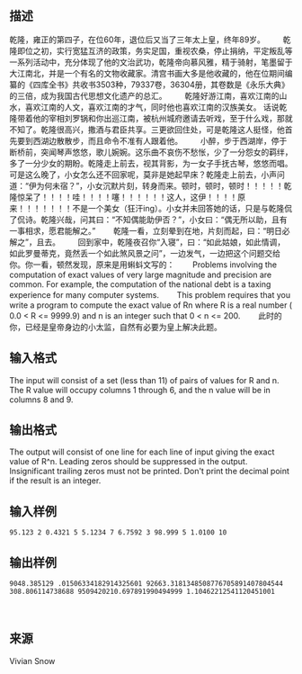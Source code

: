 ## 描述

乾隆，雍正的第四子，在位60年，退位后又当了三年太上皇，终年89岁。 　　乾隆即位之初，实行宽猛互济的政策，务实足国，重视农桑，停止捐纳，平定叛乱等一系列活动中，充分体现了他的文治武功，乾隆帝向慕风雅，精于骑射，笔墨留于大江南北，并是一个有名的文物收藏家。清宫书画大多是他收藏的，他在位期间编纂的《四库全书》共收书3503种，79337卷，36304册，其卷数是《永乐大典》的三倍，成为我国古代思想文化遗产的总汇。 　　乾隆好游江南，喜欢江南的山水，喜欢江南的人文，喜欢江南的才气，同时他也喜欢江南的汉族美女。 话说乾隆带着他的宰相刘罗锅和你出巡江南，被杭州城府邀请去听戏，至于什么戏，那就不知了。乾隆很高兴，撒酒与君臣共享。三更欲回住处，可是乾隆这人挺怪，他首先要到西湖边散散步，而且命令不准有人跟着他。 　　小醉，步于西湖岸，停于断桥前，突闻琴声悠悠，歌儿婉婉。这乐曲不哀伤不愁怅，少了一分怨女的羁绊，多了一分少女的期盼。乾隆走上前去，视其背影，为一女子手抚古琴，悠悠而唱。可是这么晚了，小女怎么还不回家呢，莫非是她起早床？乾隆走上前去，小声问道：“伊为何未宿？”，小女沉默片刻，转身而来。顿时，顿时，顿时！！！！！乾隆惊呆了！！！！哇！！！！噻！！！！！！这人，这伊！！！！原来！！！！！！！不是一个美女（狂汗ing）。小女并未回答她的话，只是与乾隆侃了侃诗。乾隆兴哉，问其曰：“不知偶能助伊否？”，小女曰：“偶无所以助，且有一事相求，愿君能解之。” 　　乾隆一看，立刻晕到在地，片刻而起，曰：“明日必解之”，且去。 　　回到家中，乾隆夜召你“入寝”，曰：“如此姑娘，如此情调，如此罗曼蒂克，竟然丢一个如此煞风景之问”，一边发气，一边把这个问题交给你。你一看，顿然发现，原来是用蝌蚪文写的： 　　Problems involving the computation of exact values of very large magnitude and precision are common. For example, the computation of the national debt is a taxing experience for many computer systems. 　　This problem requires that you write a program to compute the exact value of Rn where R is a real number ( 0.0 < R <= 9999.9) and n is an integer such that 0 < n <= 200. 　　此时的你，已经是皇帝身边的小太监，自然有必要为皇上解决此题。

## 输入格式

The input will consist of a set (less than 11) of pairs of values for R and n. The R value will occupy columns 1 through 6, and the n value will be in columns 8 and 9. 

## 输出格式

The output will consist of one line for each line of input giving the exact value of R^n. Leading zeros should be suppressed in the output. Insignificant trailing zeros must not be printed. Don't print the decimal point if the result is an integer.

## 输入样例

```plaintext
95.123 2 0.4321 5 5.1234 7 6.7592 3 98.999 5 1.0100 10 
```

## 输出样例

```plaintext
9048.385129 .01506334182914325601 92663.3181348508776705891407804544 308.806114738688 9509420210.697891990494999 1.10462212541120451001 
```



 

## 来源

Vivian Snow

